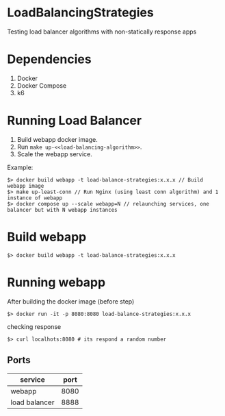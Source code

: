 # LoadBalancingStrategies
Testing load balancer algorithms with non-statically response apps

# Dependencies

1. Docker
2. Docker Compose
3. k6

# Running Load Balancer

1. Build webapp docker image.
2. Run `make up-<<load-balancing-algorithm>>`.
3. Scale the webapp service.

Example:
```shell
$> docker build webapp -t load-balance-strategies:x.x.x // Build webapp image
$> make up-least-conn // Run Nginx (using least conn algorithm) and 1 instance of webapp
$> docker compose up --scale webapp=N // relaunching services, one balancer but with N webapp instances
```


# Build webapp

```shell
$> docker build webapp -t load-balance-strategies:x.x.x
```

# Running webapp

After building the docker image (before step)
```shell
$> docker run -it -p 8080:8080 load-balance-strategies:x.x.x
```

checking response
```shell
$> curl localhots:8080 # its respond a random number
```
## Ports

|service | port |
| ------ | ---- |
|webapp | 8080 |
|load balancer | 8888 |
